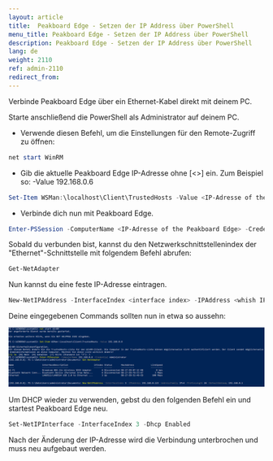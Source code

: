 ```yaml
---
layout: article
title:  Peakboard Edge - Setzen der IP Address über PowerShell
menu_title: Peakboard Edge - Setzen der IP Address über PowerShell
description: Peakboard Edge - Setzen der IP Address über PowerShell
lang: de
weight: 2110
ref: admin-2110
redirect_from:
---
```


Verbinde Peakboard Edge über ein Ethernet-Kabel direkt mit deinem PC.

Starte anschließend die PowerShell als Administrator auf deinem PC.

* Verwende diesen Befehl, um die Einstellungen für den Remote-Zugriff zu öffnen:

```powershell
net start WinRM
```

* Gib die aktuelle Peakboard Edge IP-Adresse ohne [<>] ein. Zum Beispiel so: -Value 192.168.0.6

```powershell
Set-Item WSMan:\localhost\Client\TrustedHosts -Value <IP-Adresse of the Peakboard Edge>
```

* Verbinde dich nun mit Peakboard Edge.

```powershell
Enter-PSSession -ComputerName <IP-Adresse of the Peakboard Edge> -Credential Administrator
```

Sobald du verbunden bist, kannst du den Netzwerkschnittstellenindex der "Ethernet"-Schnittstelle mit folgendem Befehl abrufen:

```powershell
Get-NetAdapter
```

Nun kannst du eine feste IP-Adresse eintragen.

```powershell
New-NetIPAddress -InterfaceIndex <interface index> -IPAddress <whish IP address> -AddressFamily IPv4 -PrefixLength 24 -DefaultGateway <gateway for the whish address>
```

Deine eingegebenen Commands sollten nun in etwa so aussehn:

![PowerShell](/assets/images/admin/ipaddress_edge/edge_powershell.png)

Um DHCP wieder zu verwenden, gebst du den folgenden Befehl ein und startest Peakboard Edge neu.

```powershell
Set-NetIPInterface -InterfaceIndex 3 -Dhcp Enabled
```

<div class="box-tip" markdown="1">
Nach der Änderung der IP-Adresse wird die Verbindung unterbrochen und muss neu aufgebaut werden.
</div>
